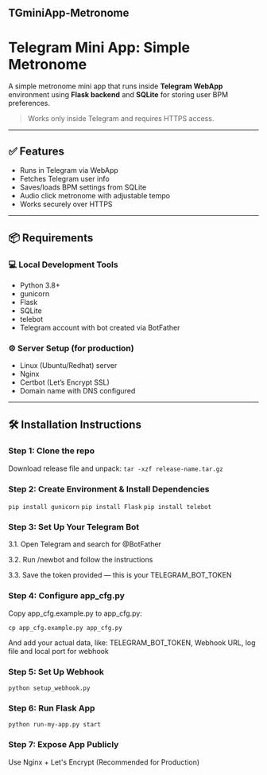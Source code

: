 ## TGminiApp-Metronome
# Telegram Mini App: Simple Metronome

A simple metronome mini app that runs inside **Telegram WebApp** environment using **Flask backend** and **SQLite** for storing user BPM preferences.

> Works only inside Telegram and requires HTTPS access.

---

## ✅ Features

- Runs in Telegram via WebApp
- Fetches Telegram user info
- Saves/loads BPM settings from SQLite
- Audio click metronome with adjustable tempo
- Works securely over HTTPS

---

## 📦 Requirements

### 💻 Local Development Tools

- Python 3.8+
- gunicorn
- Flask
- SQLite
- telebot
- Telegram account with bot created via BotFather

### ⚙️ Server Setup (for production)

- Linux (Ubuntu/Redhat) server
- Nginx
- Certbot (Let’s Encrypt SSL)
- Domain name with DNS configured

---

## 🛠️ Installation Instructions

### Step 1: Clone the repo
Download release file and unpack:
`tar -xzf release-name.tar.gz`

### Step 2: Create Environment & Install Dependencies

`pip install gunicorn`
`pip install Flask`
`pip install telebot`

### Step 3: Set Up Your Telegram Bot

3.1. Open Telegram and search for @BotFather

3.2. Run /newbot and follow the instructions

3.3. Save the token provided — this is your TELEGRAM_BOT_TOKEN

### Step 4: Configure app_cfg.py
Copy app_cfg.example.py to app_cfg.py:

`cp app_cfg.example.py app_cfg.py`

And add your actual data, like: TELEGRAM_BOT_TOKEN, Webhook URL, log file and local port for webhook

### Step 5: Set Up Webhook 

`python setup_webhook.py`

### Step 6: Run Flask App

`python run-my-app.py start`

### Step 7: Expose App Publicly 
Use Nginx + Let's Encrypt (Recommended for Production)
